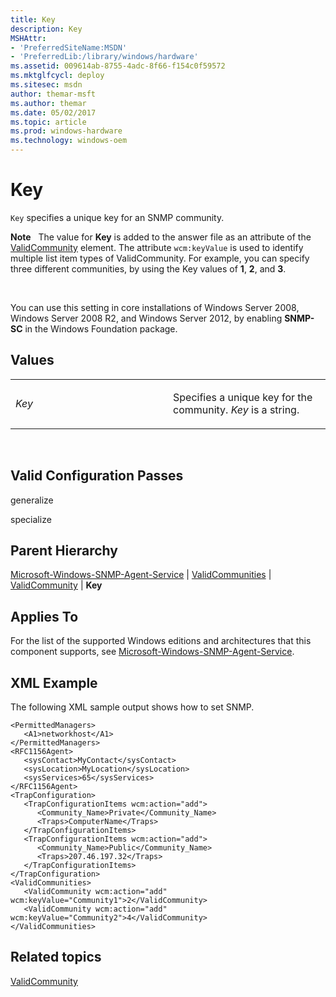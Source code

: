 ```yaml
---
title: Key
description: Key
MSHAttr:
- 'PreferredSiteName:MSDN'
- 'PreferredLib:/library/windows/hardware'
ms.assetid: 009614ab-8755-4adc-8f66-f154c0f59572
ms.mktglfcycl: deploy
ms.sitesec: msdn
author: themar-msft
ms.author: themar
ms.date: 05/02/2017
ms.topic: article
ms.prod: windows-hardware
ms.technology: windows-oem
---
```


# Key


`Key` specifies a unique key for an SNMP community.

**Note**  
The value for **Key** is added to the answer file as an attribute of the [ValidCommunity](microsoft-windows-snmp-agent-service-validcommunities-validcommunity.md) element. The attribute `wcm:keyValue` is used to identify multiple list item types of ValidCommunity. For example, you can specify three different communities, by using the Key values of **1**, **2**, and **3**.

 

You can use this setting in core installations of Windows Server 2008, Windows Server 2008 R2, and Windows Server 2012, by enabling **SNMP-SC** in the Windows Foundation package.

## Values


<table>
<colgroup>
<col width="50%" />
<col width="50%" />
</colgroup>
<tbody>
<tr class="odd">
<td><p><em>Key</em></p></td>
<td><p>Specifies a unique key for the community. <em>Key</em> is a string.</p></td>
</tr>
</tbody>
</table>

 

## Valid Configuration Passes


generalize

specialize

## Parent Hierarchy


[Microsoft-Windows-SNMP-Agent-Service](microsoft-windows-snmp-agent-service.md) | [ValidCommunities](microsoft-windows-snmp-agent-service-validcommunities.md) | [ValidCommunity](microsoft-windows-snmp-agent-service-validcommunities-validcommunity.md) | **Key**

## Applies To


For the list of the supported Windows editions and architectures that this component supports, see [Microsoft-Windows-SNMP-Agent-Service](microsoft-windows-snmp-agent-service.md).

## XML Example


The following XML sample output shows how to set SNMP.

```
<PermittedManagers>
   <A1>networkhost</A1>
</PermittedManagers>
<RFC1156Agent>
   <sysContact>MyContact</sysContact>
   <sysLocation>MyLocation</sysLocation>
   <sysServices>65</sysServices>
</RFC1156Agent>
<TrapConfiguration>
   <TrapConfigurationItems wcm:action="add">
      <Community_Name>Private</Community_Name>
      <Traps>ComputerName</Traps>
   </TrapConfigurationItems>
   <TrapConfigurationItems wcm:action="add">
      <Community_Name>Public</Community_Name>
      <Traps>207.46.197.32</Traps>
   </TrapConfigurationItems>
</TrapConfiguration>
<ValidCommunities>
   <ValidCommunity wcm:action="add" wcm:keyValue="Community1">2</ValidCommunity>
   <ValidCommunity wcm:action="add" wcm:keyValue="Community2">4</ValidCommunity>
</ValidCommunities>
```

## Related topics


[ValidCommunity](microsoft-windows-snmp-agent-service-validcommunities-validcommunity.md)

 

 







